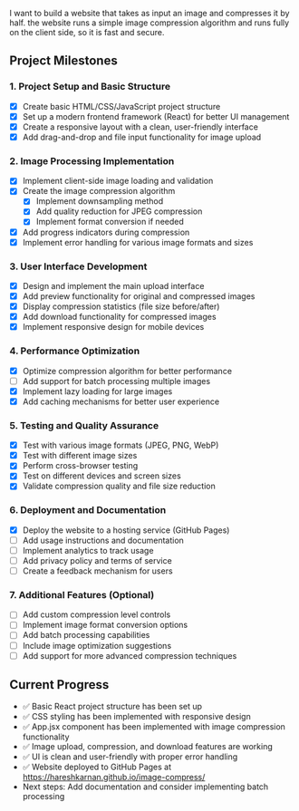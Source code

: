 I want to build a website that takes as input an image and compresses it by half. the website runs a simple image compression algorithm and runs fully on the client side, so it is fast and secure. 

## Project Milestones

### 1. Project Setup and Basic Structure
- [x] Create basic HTML/CSS/JavaScript project structure
- [x] Set up a modern frontend framework (React) for better UI management
- [x] Create a responsive layout with a clean, user-friendly interface
- [x] Add drag-and-drop and file input functionality for image upload

### 2. Image Processing Implementation
- [x] Implement client-side image loading and validation
- [x] Create the image compression algorithm
  - [x] Implement downsampling method
  - [x] Add quality reduction for JPEG compression
  - [x] Implement format conversion if needed
- [x] Add progress indicators during compression
- [x] Implement error handling for various image formats and sizes

### 3. User Interface Development
- [x] Design and implement the main upload interface
- [x] Add preview functionality for original and compressed images
- [x] Display compression statistics (file size before/after)
- [x] Add download functionality for compressed images
- [x] Implement responsive design for mobile devices

### 4. Performance Optimization
- [x] Optimize compression algorithm for better performance
- [ ] Add support for batch processing multiple images
- [x] Implement lazy loading for large images
- [x] Add caching mechanisms for better user experience

### 5. Testing and Quality Assurance
- [x] Test with various image formats (JPEG, PNG, WebP)
- [x] Test with different image sizes
- [x] Perform cross-browser testing
- [x] Test on different devices and screen sizes
- [x] Validate compression quality and file size reduction

### 6. Deployment and Documentation
- [x] Deploy the website to a hosting service (GitHub Pages)
- [ ] Add usage instructions and documentation
- [ ] Implement analytics to track usage
- [ ] Add privacy policy and terms of service
- [ ] Create a feedback mechanism for users

### 7. Additional Features (Optional)
- [ ] Add custom compression level controls
- [ ] Implement image format conversion options
- [ ] Add batch processing capabilities
- [ ] Include image optimization suggestions
- [ ] Add support for more advanced compression techniques

## Current Progress
- ✅ Basic React project structure has been set up
- ✅ CSS styling has been implemented with responsive design
- ✅ App.jsx component has been implemented with image compression functionality
- ✅ Image upload, compression, and download features are working
- ✅ UI is clean and user-friendly with proper error handling
- ✅ Website deployed to GitHub Pages at https://hareshkarnan.github.io/image-compress/
- Next steps: Add documentation and consider implementing batch processing